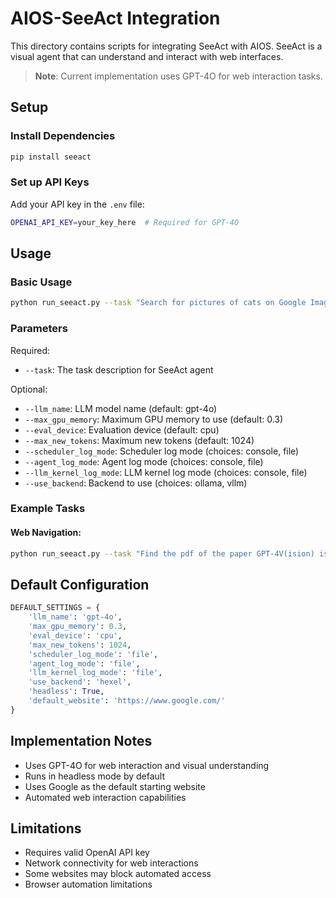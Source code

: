 # AIOS-SeeAct Integration

This directory contains scripts for integrating SeeAct with AIOS. SeeAct is a visual agent that can understand and interact with web interfaces.

> **Note**: Current implementation uses GPT-4O for web interaction tasks.

## Setup

### Install Dependencies
```bash
pip install seeact
```

### Set up API Keys
Add your API key in the `.env` file:
```bash
OPENAI_API_KEY=your_key_here  # Required for GPT-4O
```

## Usage

### Basic Usage
```bash
python run_seeact.py --task "Search for pictures of cats on Google Images" --llm_name gpt-4o
```

### Parameters

Required:
- `--task`: The task description for SeeAct agent

Optional:
- `--llm_name`: LLM model name (default: gpt-4o)
- `--max_gpu_memory`: Maximum GPU memory to use (default: 0.3)
- `--eval_device`: Evaluation device (default: cpu)
- `--max_new_tokens`: Maximum new tokens (default: 1024)
- `--scheduler_log_mode`: Scheduler log mode (choices: console, file)
- `--agent_log_mode`: Agent log mode (choices: console, file)
- `--llm_kernel_log_mode`: LLM kernel log mode (choices: console, file)
- `--use_backend`: Backend to use (choices: ollama, vllm)

### Example Tasks

#### Web Navigation:
```bash
python run_seeact.py --task "Find the pdf of the paper GPT-4V(ision) is a Generalist Web Agent, if Grounded" --llm_name gpt-4o
```

## Default Configuration

```python
DEFAULT_SETTINGS = {
    'llm_name': 'gpt-4o',
    'max_gpu_memory': 0.3,
    'eval_device': 'cpu',
    'max_new_tokens': 1024,
    'scheduler_log_mode': 'file',
    'agent_log_mode': 'file',
    'llm_kernel_log_mode': 'file',
    'use_backend': 'hexel',
    'headless': True,
    'default_website': 'https://www.google.com/'
}
```

## Implementation Notes
- Uses GPT-4O for web interaction and visual understanding
- Runs in headless mode by default
- Uses Google as the default starting website
- Automated web interaction capabilities

## Limitations
- Requires valid OpenAI API key
- Network connectivity for web interactions
- Some websites may block automated access
- Browser automation limitations
